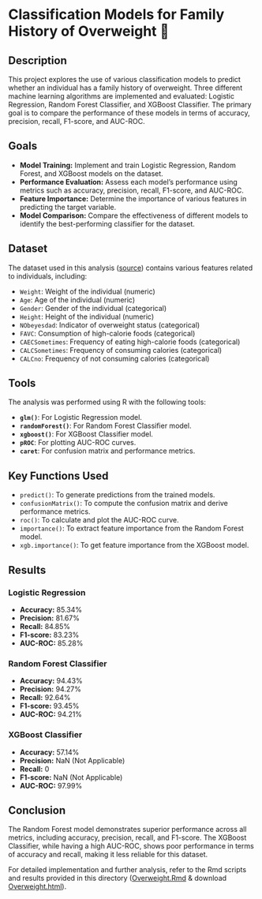 # Classification Models for Family History of Overweight 🧮

## Description

This project explores the use of various classification models to predict whether an individual has a family history of overweight. Three different machine learning algorithms are implemented and evaluated: Logistic Regression, Random Forest Classifier, and XGBoost Classifier. The primary goal is to compare the performance of these models in terms of accuracy, precision, recall, F1-score, and AUC-ROC.

## Goals

- **Model Training:** Implement and train Logistic Regression, Random Forest, and XGBoost models on the dataset.
- **Performance Evaluation:** Assess each model’s performance using metrics such as accuracy, precision, recall, F1-score, and AUC-ROC.
- **Feature Importance:** Determine the importance of various features in predicting the target variable.
- **Model Comparison:** Compare the effectiveness of different models to identify the best-performing classifier for the dataset.

## Dataset

The dataset used in this analysis ([source](https://github.com/Eben2020-hp/Obesity/raw/main/Obesity.csv)) contains various features related to individuals, including:

- `Weight`: Weight of the individual (numeric)
- `Age`: Age of the individual (numeric)
- `Gender`: Gender of the individual (categorical)
- `Height`: Height of the individual (numeric)
- `NObeyesdad`: Indicator of overweight status (categorical)
- `FAVC`: Consumption of high-calorie foods (categorical)
- `CAECSometimes`: Frequency of eating high-calorie foods (categorical)
- `CALCSometimes`: Frequency of consuming calories (categorical)
- `CALCno`: Frequency of not consuming calories (categorical)

## Tools

The analysis was performed using R with the following tools:

- **`glm()`**: For Logistic Regression model.
- **`randomForest()`**: For Random Forest Classifier model.
- **`xgboost()`**: For XGBoost Classifier model.
- **`pROC`**: For plotting AUC-ROC curves.
- **`caret`**: For confusion matrix and performance metrics.

## Key Functions Used

- `predict()`: To generate predictions from the trained models.
- `confusionMatrix()`: To compute the confusion matrix and derive performance metrics.
- `roc()`: To calculate and plot the AUC-ROC curve.
- `importance()`: To extract feature importance from the Random Forest model.
- `xgb.importance()`: To get feature importance from the XGBoost model.

## Results

### Logistic Regression
- **Accuracy:** 85.34%
- **Precision:** 81.67%
- **Recall:** 84.85%
- **F1-score:** 83.23%
- **AUC-ROC:** 85.28%

### Random Forest Classifier
- **Accuracy:** 94.43%
- **Precision:** 94.27%
- **Recall:** 92.64%
- **F1-score:** 93.45%
- **AUC-ROC:** 94.21%

### XGBoost Classifier
- **Accuracy:** 57.14%
- **Precision:** NaN (Not Applicable)
- **Recall:** 0
- **F1-score:** NaN (Not Applicable)
- **AUC-ROC:** 97.99%

## Conclusion

The Random Forest model demonstrates superior performance across all metrics, including accuracy, precision, recall, and F1-score. The XGBoost Classifier, while having a high AUC-ROC, shows poor performance in terms of accuracy and recall, making it less reliable for this dataset.

For detailed implementation and further analysis, refer to the Rmd scripts and results provided in this directory ([Overweight.Rmd](/Overweight/Overweight.Rmd) & download [Overweight.html](/Overweight/Overweight.html)).
